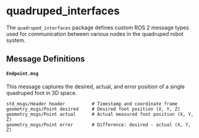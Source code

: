# quadruped_interfaces

The `quadruped_interfaces` package defines custom ROS 2 message types used for communication between various nodes in the quadruped robot system.

## Message Definitions

#### `Endpoint.msg`

This message captures the desired, actual, and error position of a single quadruped foot in 3D space.

```plaintext
std_msgs/Header header          # Timestamp and coordinate frame
geometry_msgs/Point desired     # Desired foot position (X, Y, Z)
geometry_msgs/Point actual      # Actual measured foot position (X, Y, Z)
geometry_msgs/Point error       # Difference: desired - actual (X, Y, Z)
